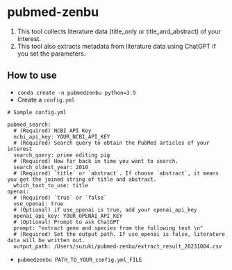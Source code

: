 # pubmed-zenbu
1. This tool collects literature data (title_only or title_and_abstract) of your interest.
2. This tool also extracts metadata from literature data using ChatGPT if you set the parameters.

## How to use 
- `conda create -n pubmedzenbu python=3.9`
- Create a `config.yml` 
```
# Sample config.yml

pubmed_search:
  # (Required) NCBI API Key
  ncbi_api_key: YOUR_NCBI_API_KEY
  # (Required) Search query to obtain the PubMed articles of your interest
  search_query: prime editing pig
  # (Required) How far back in time you want to search. 
  search_oldest_year: 2010
  # (Required) `title` or `abstract`. If choose `abstract`, it means you get the joined string of title and abstract.
  which_text_to_use: title
openai:
  # (Required) `true` or `false`
  use_openai: true
  # (Optional) if use_openai is true, add your openai_api_key
  openai_api_key: YOUR_OPENAI_API_KEY
  # (Optional) Prompt to ask ChatGPT
  prompt: "extract gene and species from the following text \n"
  # (Required) Set the output path. If use_openai is false, literature data will be written out.
  output_path: /Users/suzuki/pubmed-zenbu/extract_result_20231004.csv
```

- `pubmedzenbu PATH_TO_YOUR_config.yml_FILE`